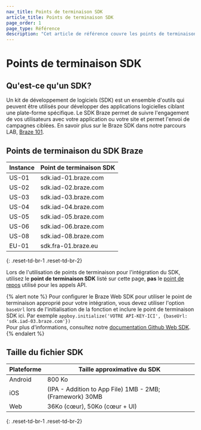```yaml
---
nav_title: Points de terminaison SDK
article_title: Points de terminaison SDK
page_order: 1
page_type: Référence
description: "Cet article de référence couvre les points de terminaison SDK de Braze et leur utilisation."
---
```


# Points de terminaison SDK

## Qu'est-ce qu'un SDK?

Un kit de développement de logiciels (SDK) est un ensemble d'outils qui peuvent être utilisés pour développer des applications logicielles ciblant une plate-forme spécifique. Le SDK Braze permet de suivre l'engagement de vos utilisateurs avec votre application ou votre site et permet l'envoi de campagnes ciblées. En savoir plus sur le Braze SDK dans notre parcours LAB, [Braze 101][85].

## Points de terminaison du SDK Braze

| Instance | Point de terminaison SDK |
| -------- | ------------------------ |
| US-01    | sdk.iad-01.braze.com     |
| US-02    | sdk.iad-02.braze.com     |
| US-03    | sdk.iad-03.braze.com     |
| US-04    | sdk.iad-04.braze.com     |
| US-05    | sdk.iad-05.braze.com     |
| US-06    | sdk.iad-06.braze.com     |
| US-08    | sdk.iad-08.braze.com     |
| EU-01    | sdk.fra-01.braze.eu      |
{: .reset-td-br-1 .reset-td-br-2}

Lors de l'utilisation de points de terminaison pour l'intégration du SDK, utilisez le __point de terminaison SDK__ listé sur cette page, __pas__ le [point de repos]({{site.baseurl}}/api/basics/#endpoints) utilisé pour les appels API.

{% alert note %}
Pour configurer le Braze Web SDK pour utiliser le point de terminaison approprié pour votre intégration, vous devez utiliser l'option `baseUrl` lors de l'initialisation de la fonction et inclure le point de terminaison SDK ici. Par exemple `appboy.initialize('VOTRE API-KEY-ICI', {baseUrl: 'sdk.iad-03.braze.com'})` <br>Pour plus d'informations, consultez notre <a href="https://github.com/Appboy/appboy-web-sdk#getting-started">documentation Github Web SDK</a>.
{% endalert %}

## Taille du fichier SDK

| Plateforme | Taille approximative du SDK                              |
| ---------- | -------------------------------------------------------- |
| Android    | 800 Ko                                                   |
| iOS        | (IPA - Addition to App File) 1MB - 2MB; (Framework) 30MB |
| Web        | 36Ko (cœur), 50Ko (cœur + UI)                            |
{: .reset-td-br-1 .reset-td-br-2}

[85]: https://lab.braze.com/braze-101
